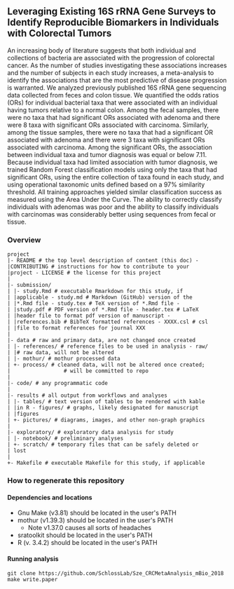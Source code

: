 ## Leveraging Existing 16S rRNA Gene Surveys to Identify Reproducible Biomarkers in Individuals with Colorectal Tumors


An increasing body of literature suggests that both individual and collections of bacteria are associated with the progression of colorectal cancer. As the number of studies investigating these associations increases and the number of subjects in each study increases, a meta-analysis to identify the associations that are the most predictive of disease progression is warranted. We analyzed previously published 16S rRNA gene sequencing data collected from feces and colon tissue. We quantified the odds ratios (ORs) for individual bacterial taxa that were associated with an individual having tumors relative to a normal colon. Among the fecal samples, there were no taxa that had significant ORs associated with adenoma and there were 8 taxa with significant ORs associated with carcinoma. Similarly, among the tissue samples, there were no taxa that had a significant OR associated with adenoma and there were 3 taxa with significant ORs associated with carcinoma. Among the significant ORs, the association between individual taxa and tumor diagnosis was equal or below 7.11. Because individual taxa had limited association with tumor diagnosis, we trained Random Forest classification models using only the taxa that had significant ORs, using the entire collection of taxa found in each study, and using operational taxonomic units defined based on a 97% similarity threshold. All training approaches yielded similar classification success as measured using the Area Under the Curve. The ability to correctly classify individuals with adenomas was poor and the ability to classify individuals with carcinomas was considerably better using sequences from fecal or tissue.



### Overview
	project
	|- README # the top level description of content (this doc) -
	|CONTRIBUTING # instructions for how to contribute to your
	|project - LICENSE # the license for this project
	|
	|- submission/
	| |- study.Rmd # executable Rmarkdown for this study, if
	| |applicable - study.md # Markdown (GitHub) version of the
	| |*.Rmd file - study.tex # TeX version of *.Rmd file -
	| |study.pdf # PDF version of *.Rmd file - header.tex # LaTeX
	| |header file to format pdf version of manuscript -
	| |references.bib # BibTeX formatted references - XXXX.csl # csl
	| |file to format references for journal XXX
	|
	|- data # raw and primary data, are not changed once created
	| |- references/ # reference files to be used in analysis - raw/
	| |# raw data, will not be altered
	| |- mothur/ # mothur processed data
	| +- process/ # cleaned data, will not be altered once created;
	|                 # will be committed to repo
	|
	|- code/ # any programmatic code
	|
	|- results # all output from workflows and analyses
	| |- tables/ # text version of tables to be rendered with kable
	| |in R - figures/ # graphs, likely designated for manuscript
	| |figures
	| +- pictures/ # diagrams, images, and other non-graph graphics
	|
	|- exploratory/ # exploratory data analysis for study
	| |- notebook/ # preliminary analyses
	| +- scratch/ # temporary files that can be safely deleted or
	| lost
	|
	+- Makefile # executable Makefile for this study, if applicable

### How to regenerate this repository
#### Dependencies and locations  
* Gnu Make (v3.81) should be located in the user's PATH  
* mothur (v1.39.3) should be located in the user's PATH
	* Note v1.37.0 causes all sorts of headaches
* sratoolkit should be located in the user's PATH  	
* R (v. 3.4.2) should be located in the user's PATH  

#### Running analysis  
```git clone https://github.com/SchlossLab/Sze_CRCMetaAnalysis_mBio_2018```  
```make write.paper```
